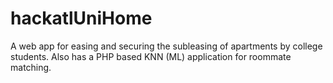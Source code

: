 # hackatlUniHome
A web app for easing and securing the subleasing of apartments by college students. Also has a PHP based KNN (ML) application for roommate matching.
